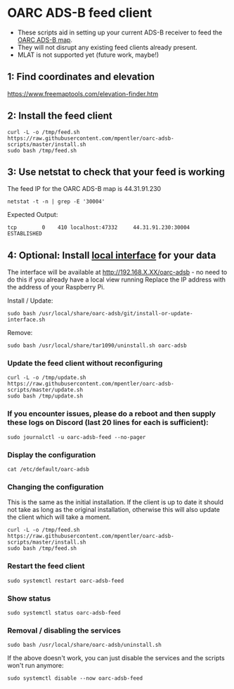 # OARC ADS-B feed client

- These scripts aid in setting up your current ADS-B receiver to feed the [OARC ADS-B map](http://44.31.91.230/).
- They will not disrupt any existing feed clients already present.
- MLAT is not supported yet (future work, maybe!)

## 1: Find coordinates and elevation

<https://www.freemaptools.com/elevation-finder.htm>

## 2: Install the feed client

```
curl -L -o /tmp/feed.sh https://raw.githubusercontent.com/mpentler/oarc-adsb-scripts/master/install.sh
sudo bash /tmp/feed.sh
```

## 3: Use netstat to check that your feed is working
The feed IP for the OARC ADS-B map is 44.31.91.230

```
netstat -t -n | grep -E '30004'
```
Expected Output:
```
tcp        0    410 localhost:47332     44.31.91.230:30004      ESTABLISHED
```

## 4: Optional: Install [local interface](https://github.com/wiedehopf/tar1090) for your data

The interface will be available at http://192.168.X.XX/oarc-adsb - no need to do this if you already have a local view running
Replace the IP address with the address of your Raspberry Pi.

Install / Update:
```
sudo bash /usr/local/share/oarc-adsb/git/install-or-update-interface.sh
```
Remove:
```
sudo bash /usr/local/share/tar1090/uninstall.sh oarc-adsb
```

### Update the feed client without reconfiguring

```
curl -L -o /tmp/update.sh https://raw.githubusercontent.com/mpentler/oarc-adsb-scripts/master/update.sh
sudo bash /tmp/update.sh
```

### If you encounter issues, please do a reboot and then supply these logs on Discord (last 20 lines for each is sufficient):

```
sudo journalctl -u oarc-adsb-feed --no-pager
```

### Display the configuration

```
cat /etc/default/oarc-adsb
```

### Changing the configuration

This is the same as the initial installation.
If the client is up to date it should not take as long as the original installation,
otherwise this will also update the client which will take a moment.

```
curl -L -o /tmp/feed.sh https://raw.githubusercontent.com/mpentler/oarc-adsb-scripts/master/install.sh
sudo bash /tmp/feed.sh
```

### Restart the feed client

```
sudo systemctl restart oarc-adsb-feed
```

### Show status

```
sudo systemctl status oarc-adsb-feed
```

### Removal / disabling the services

```
sudo bash /usr/local/share/oarc-adsb/uninstall.sh
```

If the above doesn't work, you can just disable the services and the scripts won't run anymore:

```
sudo systemctl disable --now oarc-adsb-feed
```
